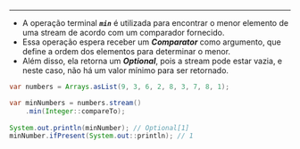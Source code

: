 ___
- A operação terminal ***`min`*** é utilizada para encontrar o menor elemento de uma stream de acordo com um comparador fornecido.
- Essa operação espera receber um ***Comparator*** como argumento, que define a ordem dos elementos para determinar o menor.
- Além disso, ela retorna um ***Optional***, pois a stream pode estar vazia, e neste caso, não há um valor mínimo para ser retornado.
```java
var numbers = Arrays.asList(9, 3, 6, 2, 8, 3, 7, 8, 1);

var minNumbers = numbers.stream()
	.min(Integer::compareTo);
	
System.out.println(minNumber); // Optional[1]
minNumber.ifPresent(System.out::println); // 1 
```